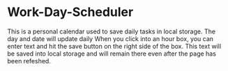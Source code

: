 # Work-Day-Scheduler
This is a personal calendar used to save daily tasks in local storage.
The day and date will update daily
When you click into an hour box, you can enter text and hit the save button on the right side of the box. 
This text will be saved into local storage and will remain there even after the page has been refeshed.